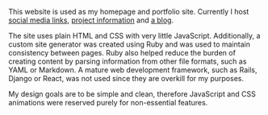 This website is used as my homepage and portfolio site. Currently I host [social media links](/content/contact.html), [project information](/content/projects.html) and [a blog](/content/blog/posts.html).

The site uses plain HTML and CSS with very little JavaScript. Additionally, a custom site generator was created using Ruby and was used to maintain consistency between pages. Ruby also helped reduce the burden of creating content by parsing information from other file formats, such as YAML or Markdown. A mature web development framework, such as Rails, Django or React, was not used since they are overkill for my purposes.

My design goals are to be simple and clean, therefore JavaScript and CSS animations were reserved purely for non-essential features.

